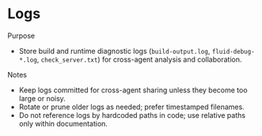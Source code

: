 # Logs

Purpose
- Store build and runtime diagnostic logs (`build-output.log`, `fluid-debug-*.log`, `check_server.txt`) for cross-agent analysis and collaboration.

Notes
- Keep logs committed for cross-agent sharing unless they become too large or noisy.
- Rotate or prune older logs as needed; prefer timestamped filenames.
- Do not reference logs by hardcoded paths in code; use relative paths only within documentation.
